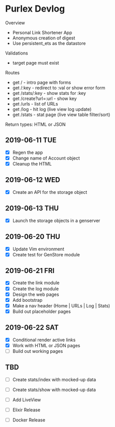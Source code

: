 # Purlex Devlog

Overview
- Personal Link Shortener App
- Anonymous creation of digest
- Use persistent_ets as the datastore

Validations
- target page must exist

Routes
- get /                - intro page with forms
- get /:key            - redirect to :val or show error form
- get /stats/:key      - show stats for :key
- get /create?url=:url - show key
- get /urls            - list of URLs
- get /log             - hit log (live view log update)
- get /stats           - stat page (live view table filter/sort)

Return types: HTML or JSON

## 2019-06-11 TUE

- [x] Regen the app
- [x] Change name of Account object
- [x] Cleanup the HTML

## 2019-06-12 WED

- [x] Create an API for the storage object

## 2019-06-13 THU

- [x] Launch the storage objects in a genserver

## 2019-06-20 THU

- [x] Update Vim environment
- [x] Create test for GenStore module

## 2019-06-21 FRI

- [x] Create the link module
- [x] Create the log module
- [x] Design the web pages
- [x] Add bootstrap
- [x] Make a nav header (Home | URLs | Log | Stats)
- [x] Build out placeholder pages

## 2019-06-22 SAT

- [x] Conditional render active links
- [x] Work with HTML or JSON pages
- [ ] Build out working pages

## TBD

- [ ] Create stats/index with mocked-up data
- [ ] Create stats/show with mocked-up data

- [ ] Add LiveView

- [ ] Elixir Release
- [ ] Docker Release

